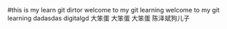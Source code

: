 #this is my learn git dirtor
welcome to my git learning
welcome to my git learning
dadasdas
digitalgd
大笨蛋
大笨蛋
大笨蛋
陈泽斌狗儿子
